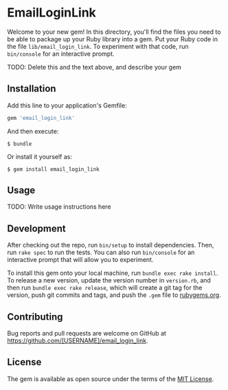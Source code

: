 # EmailLoginLink

Welcome to your new gem! In this directory, you'll find the files you need to be able to package up your Ruby library into a gem. Put your Ruby code in the file `lib/email_login_link`. To experiment with that code, run `bin/console` for an interactive prompt.

TODO: Delete this and the text above, and describe your gem

## Installation

Add this line to your application's Gemfile:

```ruby
gem 'email_login_link'
```

And then execute:

    $ bundle

Or install it yourself as:

    $ gem install email_login_link

## Usage

TODO: Write usage instructions here

## Development

After checking out the repo, run `bin/setup` to install dependencies. Then, run `rake spec` to run the tests. You can also run `bin/console` for an interactive prompt that will allow you to experiment.

To install this gem onto your local machine, run `bundle exec rake install`. To release a new version, update the version number in `version.rb`, and then run `bundle exec rake release`, which will create a git tag for the version, push git commits and tags, and push the `.gem` file to [rubygems.org](https://rubygems.org).

## Contributing

Bug reports and pull requests are welcome on GitHub at https://github.com/[USERNAME]/email_login_link.


## License

The gem is available as open source under the terms of the [MIT License](http://opensource.org/licenses/MIT).

